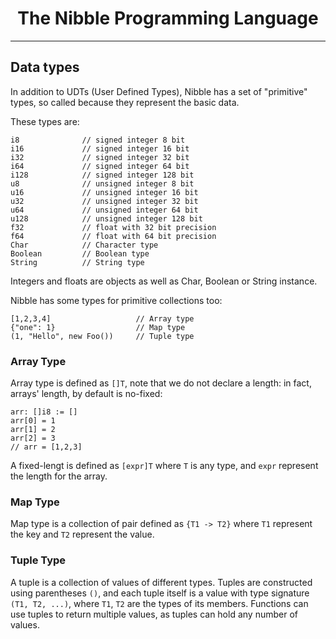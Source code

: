 <div align="center">
  <h1>The Nibble Programming Language</h1>
  <hr/>
</div>

## Data types

In addition to UDTs (User Defined Types), Nibble has a set of "primitive" types, so called because they
represent the basic data.

These types are:

```
i8              // signed integer 8 bit
i16             // signed integer 16 bit
i32             // signed integer 32 bit
i64             // signed integer 64 bit
i128            // signed integer 128 bit
u8              // unsigned integer 8 bit
u16             // unsigned integer 16 bit
u32             // unsigned integer 32 bit
u64             // unsigned integer 64 bit
u128            // unsigned integer 128 bit
f32             // float with 32 bit precision
f64             // float with 64 bit precision
Char            // Character type
Boolean         // Boolean type
String          // String type
```

Integers and floats are objects as well as Char, Boolean or String instance.

Nibble has some types for primitive collections too:

```
[1,2,3,4]                   // Array type
{"one": 1}                  // Map type
(1, "Hello", new Foo())     // Tuple type
```

### Array Type

Array type is defined as ```[]T```, note that we do not declare a length: in fact, arrays' length, by default is no-fixed:
```
arr: []i8 := []
arr[0] = 1
arr[1] = 2
arr[2] = 3
// arr = [1,2,3]
```
A fixed-lengt is defined as ```[expr]T``` where ```T``` is any type, and ```expr``` represent
the length for the array.

### Map Type

Map type is a collection of pair defined as ```{T1 -> T2}``` where ```T1``` represent the key and ```T2``` represent the value.

### Tuple Type

A tuple is a collection of values of different types. 
Tuples are constructed using parentheses ```()```, and each tuple itself is a value with type signature 
```(T1, T2, ...)```, where ```T1```, ```T2``` are the types of its members.
Functions can use tuples to return multiple values, as tuples can hold any number of values.


